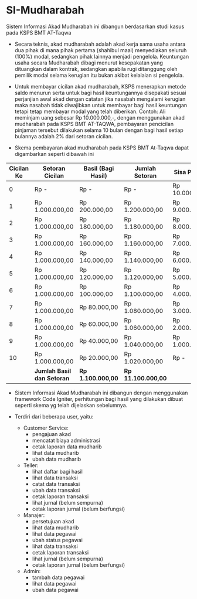 # SI-Mudharabah
Sistem Informasi Akad Mudharabah ini dibangun berdasarkan studi kasus pada KSPS BMT AT-Taqwa

* Secara teknis, akad mudharabah adalah akad kerja sama usaha antara dua pihak di mana pihak pertama (shahibul maal) menyediakan seluruh (100%) modal, sedangkan pihak lainnya menjadi pengelola. Keuntungan usaha secara Mudharabah dibagi menurut kesepakatan yang dituangkan dalam kontrak, sedangkan apabila rugi ditanggung oleh pemilik modal selama kerugian itu bukan akibat kelalaian si pengelola.

* Untuk membayar cicilan akad mudharabah, KSPS menerapkan metode saldo menurun serta untuk bagi hasil keuntungannya disepakati sesuai perjanjian awal akad dengan catatan jika nasabah mengalami kerugian maka nasabah tidak diwajibkan untuk membayar bagi hasil keuntungan tetapi tetap membayar modal yang telah diberikan.
Contoh: Ali meminjam uang sebesar Rp 10.000.000,-, dengan menggunakan akad mudharabah pada KSPS BMT AT-TAQWA, pembayaran pencicilan pinjaman tersebut dilakukan selama 10 bulan dengan bagi hasil setiap bulannya adalah 2% dari setoran cicilan.

* Skema pembayaran akad mudharabah pada KSPS BMT At-Taqwa dapat digambarkan seperti dibawah ini

Cicilan Ke | Setoran Cicilan | Basil (Bagi Hasil) | Jumlah Setoran | Sisa Pinjaman
---------- | --------------- | ------------------ | -------------- | --------------
0 | Rp - | Rp - | Rp - | Rp 10.000.000,00 
1 | Rp 1.000.000,00 |	Rp 200.000,00 |	Rp 1.200.000,00 |	Rp 9.000.000,00 
2 | Rp 1.000.000,00 |	Rp 180.000,00 |	Rp 1.180.000,00 |	Rp 8.000.000,00 
3 | Rp 1.000.000,00 | Rp 160.000,00 |	Rp 1.160.000,00 |	Rp 7.000.000,00 
4 | Rp 1.000.000,00 | Rp 140.000,00 |	Rp 1.140.000,00 |	Rp 6.000.000,00 
5 | Rp 1.000.000,00 | Rp 120.000,00 |	Rp 1.120.000,00 |	Rp 5.000.000,00 
6 | Rp 1.000.000,00 | Rp 100.000,00 |	Rp 1.100.000,00 |	Rp 4.000.000,00 
7 | Rp 1.000.000,00 | Rp  80.000,00 |	Rp 1.080.000,00 |	Rp 3.000.000,00 
8 | Rp 1.000.000,00 | Rp  60.000,00 |	Rp 1.060.000,00 |	Rp 2.000.000,00 
9 | Rp 1.000.000,00 | Rp  40.000,00 |	Rp 1.040.000,00 |	Rp 1.000.000,00 
10 | Rp 1.000.000,00 | Rp  20.000,00 | Rp 1.020.000,00 |	Rp -   
 || **Jumlah Basil dan Setoran** | **Rp 1.100.000,00** | **Rp 11.100.000,00** 	 


* Sistem Informasi Akad Mudharabah ini dibangun dengan menggunakan framework Code Igniter, perhitungan bagi hasil yang dilakukan dibuat seperti skema yg telah dijelaskan sebelumnya.

* Terdiri dari beberapa user, yaitu:
  - Customer Service:
    - pengajuan akad
    - mencatat biaya administrasi
    - cetak laporan data mudharib
    - lihat data mudharib
    - ubah data mudharib
  - Teller:
    - lihat daftar bagi hasil
    - lihat data transaksi
    - catat data transaksi
    - ubah data transaksi
    - cetak laporan transaksi
    - lihat jurnal (belum sempurna)
    - cetak laporan jurnal (belum berfungsi)
  - Manajer:
    - persetujuan akad
    - lihat data mudharib
    - lihat data pegawai
    - ubah status pegawai
    - lihat data transaksi
    - cetak laporan transaksi
    - lihat jurnal (belum sempurna)
    - cetak laporan jurnal (belum berfungsi)
  - Admin:
    - tambah data pegawai
    - lihat data pegawai
    - ubah data pegawai
